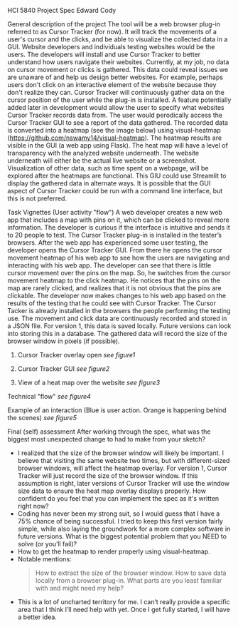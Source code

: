 HCI 5840 Project Spec
Edward Cody


General description of the project
The tool will be a web browser plug-in referred to as Cursor Tracker (for now). It will track the movements of a user's cursor and the clicks, and be able to visualize the collected data in a GUI. Website developers and individuals testing websites would be the users. The developers will install and use Cursor Tracker to better understand how users navigate their websites. Currently, at my job, no data on cursor movement or clicks is gathered. This data could reveal issues we are unaware of and help us design better websites. For example, perhaps users don't click on an interactive element of the website because they don't realize they can. 
Cursor Tracker will continuously gather data on the cursor position of the user while the plug-in is installed. A feature potentially added later in development would allow the user to specify what websites Cursor Tracker records data from. The user would perodically access the Cursor Tracker GUI to see a report of the data gathered. The recorded data is converted into a heatmap (see the image below) using visual-heatmap (https://github.com/nswamy14/visual-heatmap). 
The heatmap results are visible in the GUI (a web app using Flask). The heat map will have a level of transparency with the analyzed website underneath. The website underneath will either be the actual live website or a screenshot. Visualization of other data, such as time spent on a webpage, will be explored after the heatmaps are functional. This GIU could use Streamlit to display the gathered data in alternate ways. It is possible that the GUI aspect of Cursor Tracker could be run with a command line interface, but this is not preferred.


Task Vignettes (User activity "flow")
A web developer creates a new web app that includes a map with pins on it, which can be clicked to reveal more information. The developer is curious if the interface is intuitive and sends it to 20 people to test. The Cursor Tracker plug-in is installed in the tester’s browsers. After the web app has experienced some user testing, the developer opens the Cursor Tracker GUI. From there he opens the cursor movement heatmap of his web app to see how the users are navigating and interacting with his web app. The developer can see that there is little cursor movement over the pins on the map. So, he switches from the cursor movement heatmap to the click heatmap. He notices that the pins on the map are rarely clicked, and realizes that it is not obvious that the pins are clickable. The developer now makes changes to his web app based on the results of the testing that he could see with Cursor Tracker.
The Cursor Tacker is already installed in the browsers the people performing the testing use.
The movement and click data are continuously recorded and stored in a JSON file. For version 1, this data is saved locally. Future versions can look into storing this in a database.
The gathered data will record the size of the browser window in pixels (if possible).

1. Cursor Tracker overlay open
*see figure1*

2. Cursor Tracker GUI
*see figure2*

3. View of a heat map over the website
*see figure3*


Technical "flow"
*see figure4*

Example of an interaction (Blue is user action. Orange is happening behind the scenes) 
*see figure5*


Final (self) assessment
After working through the spec, what was the biggest most unexpected change to had to make from your sketch?
 - I realized that the size of the browser window will likely be important. I believe that visiting the same website two times, but with different-sized browser windows, will affect the heatmap overlay. For version 1, Cursor Tracker will just record the size of the browser window. If this assumption is right, later versions of Cursor Tracker will use the window size data to ensure the heat map overlay displays properly. 
How confident do you feel that you can implement the spec as it's written right now?
 - Coding has never been my strong suit, so I would guess that I have a 75% chance of being successful. I tried to keep this first version fairly simple, while also laying the groundwork for a more complex software in future versions.
What is the biggest potential problem that you NEED to solve (or you’ll fail)?
 - How to get the heatmap to render properly using visual-heatmap.
 - Notable mentions:
   > How to extract the size of the browser window.
   > How to save data locally from a browser plug-in.
What parts are you least familiar with and might need my help?
 - This is a lot of uncharted territory for me. I can’t really provide a specific area that I think I’ll need help with yet. Once I get fully started, I will have a better idea.
